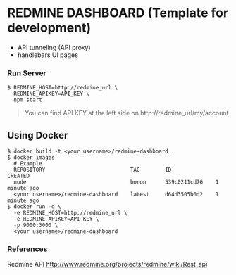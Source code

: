 # REDMINE DASHBOARD (Template for development)

* API tunneling (API proxy)
* handlebars UI pages


### Run Server

```shell
$ REDMINE_HOST=http://redmine_url \
  REDMINE_APIKEY=API_KEY \
  npm start
```

> You can find API KEY at the left side on http://redmine_url/my/account


## Using Docker

```shell
$ docker build -t <your username>/redmine-dashboard .
$ docker images
  # Example
  REPOSITORY                           TAG        ID              CREATED
  node                                 boron      539c0211cd76    1 minute ago
  <your username>/redmine-dashboard    latest     d64d3505b0d2    1 minute ago
$ docker run -d \
  -e REDMINE_HOST=http://redmine_url \
  -e REDMINE_APIKEY=API_KEY \
  -p 9000:3000 \
  <your username>/redmine-dashboard
```

### References

Redmine API http://www.redmine.org/projects/redmine/wiki/Rest_api
